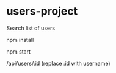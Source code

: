 # users-project
 Search list of users

 npm install
 
 
 npm start
 
 
 /api/users/:id (replace :id with username)
